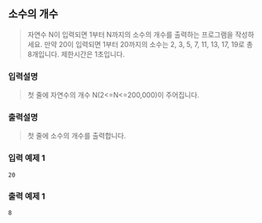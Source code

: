 ## 소수의 개수

> 자연수 N이 입력되면 1부터 N까지의 소수의 개수를 출력하는 프로그램을 작성하세요. 만약 20이 입력되면 1부터 20까지의 소수는 2, 3, 5, 7, 11, 13, 17, 19로 총 8개입니다. 제한시간은 1초입니다.

### 입력설명

> 첫 줄에 자연수의 개수 N(2<=N<=200,000)이 주어집니다.

### 출력설명

> 첫 줄에 소수의 개수를 출력합니다.

### 입력 예제 1

```
20
```

### 출력 예제 1

```
8
```
